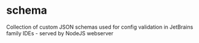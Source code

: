 # schema
Collection of custom JSON schemas used for config validation in JetBrains family IDEs - served by NodeJS webserver
